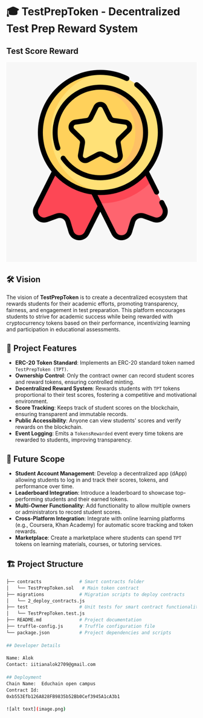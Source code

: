# 🎓 TestPrepToken - Decentralized Test Prep Reward System

## Test Score Reward
![alt text](image-2.png)

## 🛠️ Vision

The vision of **TestPrepToken** is to create a decentralized ecosystem that rewards students for their academic efforts, promoting transparency, fairness, and engagement in test preparation. This platform encourages students to strive for academic success while being rewarded with cryptocurrency tokens based on their performance, incentivizing learning and participation in educational assessments.

## 🔑 Project Features

- **ERC-20 Token Standard**: Implements an ERC-20 standard token named `TestPrepToken (TPT)`.
- **Ownership Control**: Only the contract owner can record student scores and reward tokens, ensuring controlled minting.
- **Decentralized Reward System**: Rewards students with `TPT` tokens proportional to their test scores, fostering a competitive and motivational environment.
- **Score Tracking**: Keeps track of student scores on the blockchain, ensuring transparent and immutable records.
- **Public Accessibility**: Anyone can view students' scores and verify rewards on the blockchain.
- **Event Logging**: Emits a `TokensRewarded` event every time tokens are rewarded to students, improving transparency.

## 🌟 Future Scope

- **Student Account Management**: Develop a decentralized app (dApp) allowing students to log in and track their scores, tokens, and performance over time.
- **Leaderboard Integration**: Introduce a leaderboard to showcase top-performing students and their earned tokens.
- **Multi-Owner Functionality**: Add functionality to allow multiple owners or administrators to record student scores.
- **Cross-Platform Integration**: Integrate with online learning platforms (e.g., Coursera, Khan Academy) for automatic score tracking and token rewards.
- **Marketplace**: Create a marketplace where students can spend `TPT` tokens on learning materials, courses, or tutoring services.

## 🏗️ Project Structure

```bash
├── contracts              # Smart contracts folder
│   └── TestPrepToken.sol   # Main token contract
├── migrations             # Migration scripts to deploy contracts
│   └── 2_deploy_contracts.js
├── test                   # Unit tests for smart contract functionality
│   └── TestPrepToken.test.js
├── README.md              # Project documentation
├── truffle-config.js      # Truffle configuration file
└── package.json           # Project dependencies and scripts

## Developer Details

Name: Alok
Contact: iitianalok2709@gmail.com 

## Deployment
Chain Name:  Educhain open campus
Contract Id:
0xb553Efb126A828FB9835b52Bb0Cef3945A1cA3b1

![alt text](image.png)

